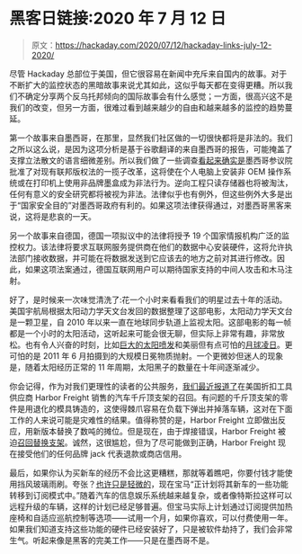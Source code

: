 # 黑客日链接:2020 年 7 月 12 日

> 原文：<https://hackaday.com/2020/07/12/hackaday-links-july-12-2020/>

尽管 Hackaday 总部位于美国，但它很容易在新闻中充斥来自国内的故事。对于不断扩大的监控状态的黑暗故事来说尤其如此，这似乎每天都在变得更糟。所以我们不确定分享两个反乌托邦倾向的国际故事会有什么感觉；一方面，很高兴这不是我们的改变，但另一方面，很难过看到越来越少的自由和越来越多的监控的趋势蔓延。

第一个故事来自墨西哥，在那里，显然我们社区做的一切很快都将是非法的。我们之所以这么说，是因为这项分析是基于谷歌翻译的来自墨西哥的报告，可能掩盖了支撑立法散文的语言细微差别。所以我们做了一些调查[看起来确实是](https://www.eluniversal.com.mx/nacion/senado-aprueba-en-lo-general-reformas-la-ley-de-derecho-de-autor)墨西哥参议院批准了对现有联邦版权法的一揽子改革，这将使在个人电脑上安装非 OEM 操作系统或在打印机上使用非品牌墨盒成为非法行为。逆向工程只读存储器也将被淘汰，任何有意义的安全研究都将被视为非法。法律似乎也有例外，但这些例外大多是出于“国家安全目的”对墨西哥政府有利的。如果这项法律获得通过，对墨西哥黑客来说，这将是悲哀的一天。

另一个故事来自德国，德国一项拟议中的法律将授予 19 个国家情报机构广泛的监控权力。该法律将要求互联网服务提供商在他们的数据中心安装硬件，这将允许执法部门接收数据，并可能在将数据发送到它应该去的地方之前对其进行修改。因此，如果这项法案通过，德国互联网用户可以期待国家支持的中间人攻击和木马注射。

好了，是时候来一次味觉清洗了:花一个小时来看看我们的明星过去十年的活动。美国宇航局根据太阳动力学天文台发回的数据整理了这部电影，太阳动力学天文台是一颗卫星，自 2010 年以来一直在地球同步轨道上监视太阳。这部电影的每一帧都是一个小时的太阳活动，这听起来可能会很无聊，但实际上非常有趣，非常放松。也有令人兴奋的时刻，比如[巨大的太阳喷发](https://svs.gsfc.nasa.gov/10801)和美丽但有点可怕的[月球凌日](https://svs.gsfc.nasa.gov/11291)。更可怕的是 2011 年 6 月拍摄到的大规模日冕物质抛射。一个更微妙但迷人的现象是，随着太阳经历正常的 11 年周期，太阳黑子的数量在十年间逐渐减少。

你会记得，作为对我们更理性的读者的公共服务，[我们最近报道了](https://hackaday.com/2020/05/24/hackaday-links-may-24-2020/)在美国折扣工具供应商 Harbor Freight 销售的汽车千斤顶支架的召回。有问题的千斤顶支架的零件是用退化的模具铸造的，这使得棘爪容易在负载下弹出并掉落车辆，这对在下面工作的人来说可能是灾难性的结果。值得称赞的是，Harbor Freight 立即做出反应，用新版本替换了数吨的摊位。但是现在，由于焊接错误，Harbor Freight 被迫[召回替换支架](https://em.harborfreight.com/pub/sf/ResponseForm?_ri_=X0Gzc2X%3DAQpglLjHJlYQGjIS6zehh4AknfUUAHzdamGzazbWEb2azfqluyIr0biJsIMlK1Bze9mjSTIRVXMtX%3DAQpglLjHJlYQGjIS6zehh4AknfUUAHzdamGzazbKTutWopkBjKBzbzdKIBKH51beAEnze5IsR&_ei_=ElPDYJQy6-A5MgkuWZ9k6ndiiILlQs5hWB_DwuKZ7aUixm-UJKBC6OiZbepdhblEH2CN&_di_=d4gu4oo7ectdedmcog8drcbp65pgg5p183iamn1k1lja8b6bu5ag)。诚然，这很尴尬，但为了尽可能做到正确，Harbor Freight 现在接受他们的任何品牌 jack 代表退款或商店信用。

最后，如果你认为买新车的经历不会比这更糟糕，那就等着瞧吧，你要付钱才能使用挡风玻璃雨刷。夸张？[也许只是轻微的](https://arstechnica.com/cars/2020/07/heated-seats-as-a-service-bmw-wants-to-sell-car-features-on-demand/)，现在宝马“正计划将其新车的一些功能转移到订阅模式中。”随着汽车的信息娱乐系统越来越复杂，或者像特斯拉这样可以远程升级的车辆，这样的计划已经足够普遍。但宝马实际上计划通过订阅提供加热座椅和自适应巡航控制等选项——试用一个月，如果你喜欢，可以付费使用一年。如果我们知道支持这些功能的硬件已经安装好了，只是被软件劫持了，我们会非常生气。听起来像是黑客的完美工作——只是在墨西哥不是。